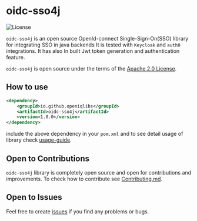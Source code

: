 # oidc-sso4j
![License](https://img.shields.io/badge/license-Apache%202.0-blue.svg)

`oidc-sso4j` is an open source OpenId-connect Single-Sign-On(SSO) library for integrating SSO in java backends
It is tested with `Keycloak` and `auth0` integrations. It has also In built Jwt token generation and authentication 
feature.

`oidc-sso4j` is open source under the terms of the [Apache 2.0 License](https://www.apache.org/licenses/LICENSE-2.0).

## How to use
```xml
<dependency>
    <groupId>io.github.openiqlibs</groupId>
    <artifactId>oidc-sso4j</artifactId>
    <version>1.0.0</version>
</dependency>
```
include the above dependency in your `pom.xml` and to see detail usage of library
check [usage-guide](usage-documentation/spring-usage.md).

## Open to Contributions
`oidc-sso4j` library is completely open source and open for contributions and improvements.
To check how to contribute see [Contributing.md](contributing.md).

## Open to Issues
Feel free to create [issues](https://github.com/openiqlibs/oidc-sso4j/issues) if you find any problems or bugs.
